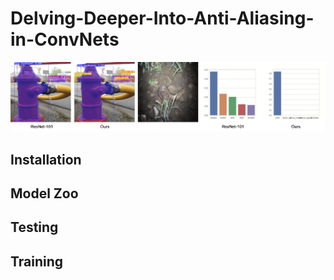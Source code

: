 # Delving-Deeper-Into-Anti-Aliasing-in-ConvNets


![alt text](images/tittle.gif)


## Installation

## Model Zoo

## Testing

## Training
